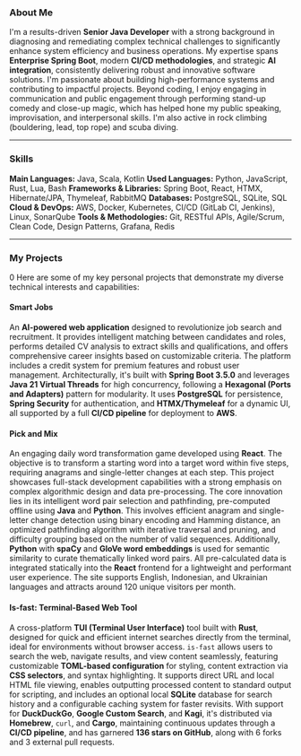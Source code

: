  ### About Me
 
I'm a results-driven **Senior Java Developer** with a strong background in diagnosing and remediating complex technical challenges to significantly enhance system efficiency and business operations. My expertise spans **Enterprise Spring Boot**, modern **CI/CD methodologies**, and strategic **AI integration**, consistently delivering robust and innovative software solutions. I'm passionate about building high-performance systems and contributing to impactful projects. Beyond coding, I enjoy engaging in communication and public engagement through performing stand-up comedy and close-up magic, which has helped hone my public speaking, improvisation, and interpersonal skills. I'm also active in rock climbing (bouldering, lead, top rope) and scuba diving.
 
 ---
 
 ### Skills
 
**Main Languages:** Java, Scala, Kotlin
**Used Languages:** Python, JavaScript, Rust, Lua, Bash
**Frameworks & Libraries:** Spring Boot, React, HTMX, Hibernate/JPA, Thymeleaf, RabbitMQ
**Databases:** PostgreSQL, SQLite, SQL
**Cloud & DevOps:** AWS, Docker, Kubernetes, CI/CD (GitLab CI, Jenkins), Linux, SonarQube
**Tools & Methodologies:** Git, RESTful APIs, Agile/Scrum, Clean Code, Design Patterns, Grafana, Redis
 
 ---
 
 ### My Projects
 
 0 Here are some of my key personal projects that demonstrate my diverse technical interests and capabilities:
 
 #### Smart Jobs
 
An **AI-powered web application** designed to revolutionize job search and recruitment. It provides intelligent matching between candidates and roles, performs detailed CV analysis to extract skills and qualifications, and offers comprehensive career insights based on customizable criteria. The platform includes a credit system for premium features and robust user management. Architecturally, it's built with **Spring Boot 3.5.0** and leverages **Java 21 Virtual Threads** for high concurrency, following a **Hexagonal (Ports and Adapters)** pattern for modularity. It uses **PostgreSQL** for persistence, **Spring Security** for authentication, and **HTMX/Thymeleaf** for a dynamic UI, all supported by a full **CI/CD pipeline** for deployment to **AWS**.
 
 #### Pick and Mix
 
An engaging daily word transformation game developed using **React**. The objective is to transform a starting word into a target word within five steps, requiring anagrams and single-letter changes at each step. This project showcases full-stack development capabilities with a strong emphasis on complex algorithmic design and data pre-processing. The core innovation lies in its intelligent word pair selection and pathfinding, pre-computed offline using **Java** and **Python**. This involves efficient anagram and single-letter change detection using binary encoding and Hamming distance, an optimized pathfinding algorithm with iterative traversal and pruning, and difficulty grouping based on the number of valid sequences. Additionally, **Python** with **spaCy** and **GloVe word embeddings** is used for semantic similarity to curate thematically linked word pairs. All pre-calculated data is integrated statically into the **React** frontend for a lightweight and performant user experience. The site supports English, Indonesian, and Ukrainian languages and attracts around 120 unique visitors per month.
 
 #### Is-fast: Terminal-Based Web Tool
 
A cross-platform **TUI (Terminal User Interface)** tool built with **Rust**, designed for quick and efficient internet searches directly from the terminal, ideal for environments without browser access. `is-fast` allows users to search the web, navigate results, and view content seamlessly, featuring customizable **TOML-based configuration** for styling, content extraction via **CSS selectors**, and syntax highlighting. It supports direct URL and local HTML file viewing, enables outputting processed content to standard output for scripting, and includes an optional local **SQLite** database for search history and a configurable caching system for faster revisits. With support for **DuckDuckGo**, **Google Custom Search**, and **Kagi**, it's distributed via **Homebrew**, `curl`, and **Cargo**, maintaining continuous updates through a **CI/CD pipeline**, and has garnered **136 stars on GitHub**, along with 6 forks and 3 external pull requests.
